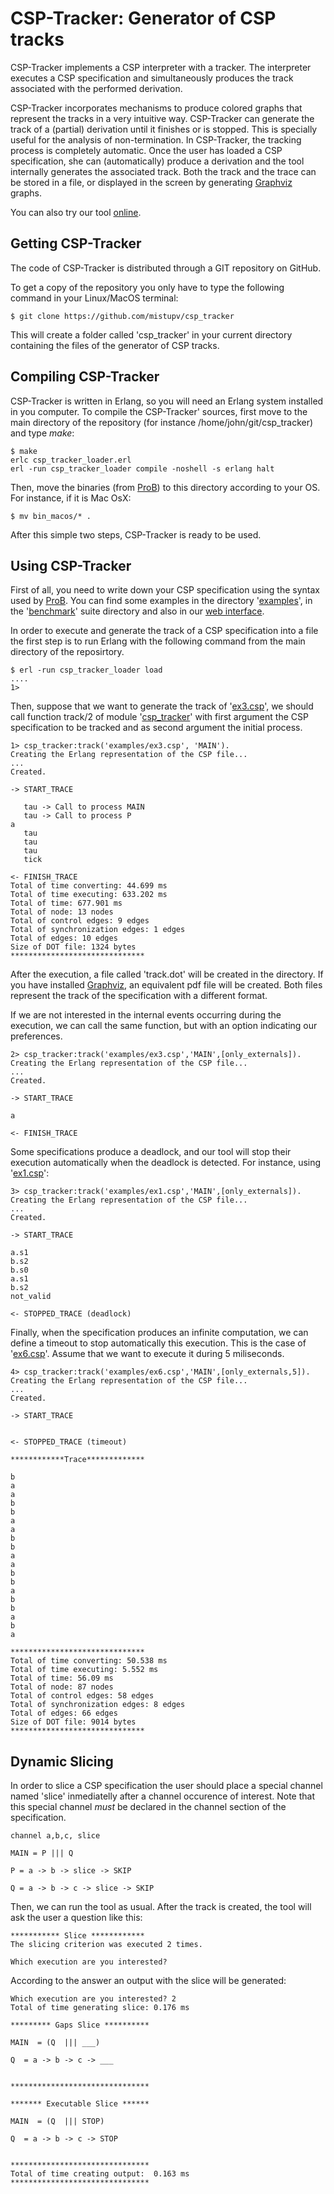 CSP-Tracker: Generator of CSP tracks
=================================

CSP-Tracker implements a CSP interpreter with a tracker.
The interpreter executes a CSP specification and simultaneously produces the track associated with the performed derivation.

CSP-Tracker incorporates mechanisms to produce colored graphs that represent the tracks in a very intuitive way.
CSP-Tracker can generate the track of a (partial) derivation until it finishes or is stopped. This is specially useful for the analysis of non-termination.
In CSP-Tracker, the tracking process is completely automatic.
Once the user has loaded a CSP specification, she can (automatically) produce a derivation and the tool internally generates the associated track.
Both the track and the trace can be stored in a file, or displayed in the screen by generating [Graphviz](http://www.graphviz.org/) graphs.

You can also try our tool [online](http://kaz.dsic.upv.es/csp_tracker).

Getting CSP-Tracker
----------------
The code of CSP-Tracker is distributed through a GIT repository on GitHub.

To get a copy of the repository you only have to type the following command in your Linux/MacOS 
terminal:

    $ git clone https://github.com/mistupv/csp_tracker

This will create a folder called 'csp_tracker' in your current directory containing the
files of the generator of CSP tracks.

Compiling CSP-Tracker
----------------

CSP-Tracker is written in Erlang, so you will need an Erlang
system installed in you computer. To compile the CSP-Tracker' sources, first move to the main directory of the repository (for instance /home/john/git/csp_tracker) and type *make*:

	$ make
	erlc csp_tracker_loader.erl
	erl -run csp_tracker_loader compile -noshell -s erlang halt

Then, move the binaries (from [ProB](http://www.stups.uni-duesseldorf.de/ProB/)) to this directory according to your OS. For instance, if it is Mac OsX:

	$ mv bin_macos/* .

After this simple two steps, CSP-Tracker is ready to be used.

Using CSP-Tracker
-------------

First of all, you need to write down your CSP specification using the syntax used by [ProB](http://www.stups.uni-duesseldorf.de/ProB/index.php5/CSP-M_Syntax). You can find some examples in the directory '[examples](https://github.com/mistupv/csp_tracker/tree/master/examples)', in the '[benchmark](https://github.com/mistupv/csp_tracker/tree/master/benchmarks)' suite directory and also in our [web interface](http://kaz.dsic.upv.es/csp_tracker.html).

In order to execute and generate the track of a CSP specification into a file the first step is to run Erlang with the following command from the main directory of the reposirtory.

	$ erl -run csp_tracker_loader load
	....
	1>

Then, suppose that we want to generate the track of '[ex3.csp](https://github.com/mistupv/csp_tracker/blob/master/examples/ex3.csp)', we should call function track/2 of module '[csp_tracker](https://github.com/mistupv/csp_tracker/blob/master/src/csp_tracker.erl)' with first argument the CSP specification to be tracked and as second argument the initial process.

	1> csp_tracker:track('examples/ex3.csp', 'MAIN').
	Creating the Erlang representation of the CSP file...
	...
	Created.

	-> START_TRACE

	   tau -> Call to process MAIN
	   tau -> Call to process P
	a
	   tau
	   tau
	   tau
	   tick

	<- FINISH_TRACE
	Total of time converting: 44.699 ms
	Total of time executing: 633.202 ms
	Total of time: 677.901 ms
	Total of node: 13 nodes
	Total of control edges: 9 edges
	Total of synchronization edges: 1 edges
	Total of edges: 10 edges
	Size of DOT file: 1324 bytes
	******************************


After the execution, a file called 'track.dot' will be created in the directory. If you have installed [Graphviz](http://www.graphviz.org/), an equivalent pdf file will be created. Both files represent the track of the specification with a different format.

If we are not interested in the internal events occurring during the execution, we can call the same function, but with an option indicating our preferences.

	2> csp_tracker:track('examples/ex3.csp','MAIN',[only_externals]).
	Creating the Erlang representation of the CSP file...
	...
	Created.

	-> START_TRACE

	a

	<- FINISH_TRACE

Some specifications produce a deadlock, and our tool will stop their execution automatically when the deadlock is detected. For instance, using '[ex1.csp](https://github.com/mistupv/csp_tracker/blob/master/examples/ex1.csp)':


	3> csp_tracker:track('examples/ex1.csp','MAIN',[only_externals]).
	Creating the Erlang representation of the CSP file...
	...
	Created.

	-> START_TRACE

	a.s1
	b.s2
	b.s0
	a.s1
	b.s2
	not_valid

	<- STOPPED_TRACE (deadlock)


Finally, when the specification produces an infinite computation, we can define a timeout to stop automatically this execution. This is the case of '[ex6.csp](https://github.com/mistupv/csp_tracker/blob/master/examples/ex6.csp)'. Assume that we want to execute it during 5 miliseconds.


	4> csp_tracker:track('examples/ex6.csp','MAIN',[only_externals,5]).
	Creating the Erlang representation of the CSP file...
	...
	Created.

	-> START_TRACE
	
	
	<- STOPPED_TRACE (timeout)

	************Trace*************
	
	b
	a
	a
	b
	b
	a
	a
	b
	b
	a
	a
	b
	b
	a
	b
	b
	a
	b
	a
	
	******************************
	Total of time converting: 50.538 ms
	Total of time executing: 5.552 ms
	Total of time: 56.09 ms
	Total of node: 87 nodes
	Total of control edges: 58 edges
	Total of synchronization edges: 8 edges
	Total of edges: 66 edges
	Size of DOT file: 9014 bytes
	******************************
	
Dynamic Slicing
-------------
In order to slice a CSP specification the user should place a special channel named 'slice' inmediatelly after a channel occurence of interest. Note that this special channel *must* be declared in the channel section of the specification. 

	channel a,b,c, slice
	
	MAIN = P ||| Q
	
	P = a -> b -> slice -> SKIP
	
	Q = a -> b -> c -> slice -> SKIP

Then, we can run the tool as usual. After the track is created, the tool will ask the user a question like this:

	*********** Slice ************
	The slicing criterion was executed 2 times.
	
	Which execution are you interested? 
	
According to the answer an output with the slice will be generated:
	
	Which execution are you interested? 2
	Total of time generating slice: 0.176 ms
	
	********* Gaps Slice **********
	
	MAIN  = (Q  ||| ___)
	
	Q  = a -> b -> c -> ___
	
	
	*******************************
	
	******* Executable Slice ******
	
	MAIN  = (Q  ||| STOP)
	
	Q  = a -> b -> c -> STOP
	
	
	*******************************
	Total of time creating output:  0.163 ms
	*******************************
